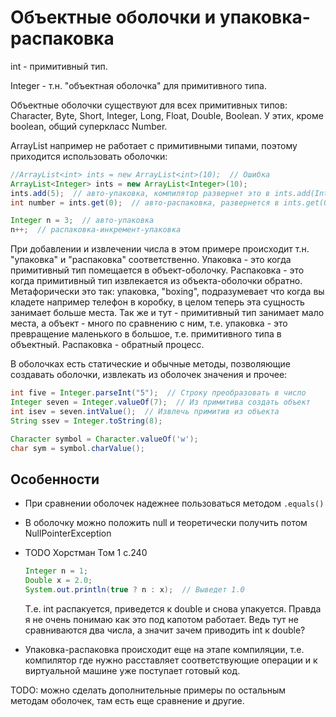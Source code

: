 # Объектные оболочки и упаковка-распаковка

int - примитивный тип.

Integer - т.н. "объектная оболочка" для примитивного типа.

Объектные оболочки существуют для всех примитивных типов: Character, Byte, Short, Integer, Long, Float, Double, Boolean. У этих, кроме boolean, общий суперкласс Number.

ArrayList например не работает с примитивными типами, поэтому приходится использовать оболочки:

```java
//ArrayList<int> ints = new ArrayList<int>(10);  // Ошибка
ArrayList<Integer> ints = new ArrayList<Integer>(10);
ints.add(5);  // авто-упаковка, компилятор развернет это в ints.add(Integer.valueOf(5))
int number = ints.get(0);  // авто-распаковка, развернется в ints.get(0).intValue();

Integer n = 3;  // авто-упаковка
n++;  // распаковка-инкремент-упаковка
```

При добавлении и извлечении числа в этом примере происходит т.н. "упаковка" и "распаковка" соответственно. Упаковка - это когда примитивный тип помещается в объект-оболочку. Распаковка - это когда примитивный тип извлекается из объекта-оболочки обратно. Метафорически это так: упаковка, "boxing", подразумевает что когда вы кладете например телефон в коробку, в целом теперь эта сущность занимает больше места. Так же и тут - примитивный тип занимает мало места, а объект - много по сравнению с ним, т.е. упаковка - это превращение маленького в большое, т.е. примитивного типа в объектный. Распаковка - обратный процесс.

В оболочках есть статические и обычные методы, позволяющие создавать оболочки, извлекать из оболочек значения и прочее:

```java
int five = Integer.parseInt("5");  // Строку преобразовать в число
Integer seven = Integer.valueOf(7);  // Из примитива создать объект
int isev = seven.intValue();  // Извлечь примитив из объекта
String ssev = Integer.toString(8);

Character symbol = Character.valueOf('w');
char sym = symbol.charValue();
```

## Особенности

* При сравнении оболочек надежнее пользоваться методом `.equals()`

* В оболочку можно положить null и теоретически получить потом NullPointerException

* TODO Хорстман Том 1 с.240

  ```java
  Integer n = 1;
  Double x = 2.0;
  System.out.println(true ? n : x);  // Выведет 1.0
  ```

  Т.е. int распакуется, приведется к double и снова упакуется. Правда я не очень понимаю как это под капотом работает. Ведь тут не сравниваются два числа, а значит зачем приводить int к double?

* Упаковка-распаковка происходит еще на этапе компиляции, т.е. компилятор где нужно расставляет соответствующие операции и к виртуальной машине уже поступает готовый код.

TODO: можно сделать дополнительные примеры по остальным методам оболочек, там есть еще сравнение и другие.